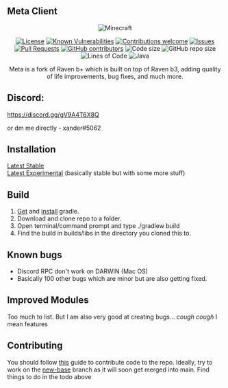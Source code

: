 ## Meta Client

<p align="center">
  <img src="https://img.shields.io/badge/MC-1.8.9-brightgreen.svg" alt="Minecraft"/>
</p>

<p align="center">
  <a href="LICENSE"><img src="https://img.shields.io/github/license/Kopamed/Raven-bPLUS" alt="License"/></a>
  <a href="https://snyk.io/test/github/kopamed/Raven-bPLUS?targetFile=build.gradle"><img src="https://snyk.io/test/github/kopamed/Raven-bPLUS/badge.svg?targetFile=build.gradle" alt="Known Vulnerabilities"/></a>
  <a href="https://github.com/kopamed/Raven-bPLUS/issues/"><img src="https://img.shields.io/badge/contributions-welcome-brightgreen.svg?style=flat" alt="Contributions welcome"/></a>
  <a href="https://github.com/kopamed/Raven-bPLUS/issues/"><img src="https://img.shields.io/github/issues/kopamed/Raven-bPLUS.svg" alt="Issues"/></a>
  <a href="https://github.com/kopamed/Raven-bPLUS/pulls/"><img src="https://img.shields.io/github/issues-pr/kopamed/Raven-bPLUS.svg" alt="Pull Requests"/></a>
  <a href="https://github.com/kopamed/Raven-bPLUS/graphs/contributors/"><img src="https://img.shields.io/github/contributors/kopamed/Raven-bPLUS.svg" alt="GitHub contributors"/></a>
  <img src="https://img.shields.io/github/languages/code-size/kopamed/Raven-bPLUS.svg" alt="Code size"/>
  <img src="https://img.shields.io/github/repo-size/kopamed/Raven-bPLUS.svg" alt="GitHub repo size"/>
  <img src="https://tokei.rs/b1/github/kopamed/Raven-bPLUS?moduleCategory=code" alt="Lines of Code"/>
  <img src="https://img.shields.io/github/languages/top/Kopamed/Raven-bPLUS" alt="Java"/>
</p>

<p align="center"> 
  Meta is a fork of Raven b+ which is built on top of Raven b3, adding quality of life improvements, bug fixes, and much more.
</p>

## Discord:
https://discord.gg/gV9A4T6X8Q

or dm me directly - xander#5062

## Installation
[Latest Stable](https://github.com/xandernp/Meta/raw/main/build/libs/%5B1.8.9%5D%20BetterKeystrokes%20V-1.2.jar) <br>
[Latest Experimental](https://github.com/xandernp/Meta/raw/lunarkeystrokes/build/libs/%5B1.8.9%5DLunarKeystrokes%20B-1.jar) (basically stable but with some more stuff)<br>

## Build
1. [Get](https://gradle.org/next-steps/?version=2.7&format=bin) and [install](https://docs.gradle.org/current/userguide/installation.html) gradle.
2. Download and clone repo to a folder.
3. Open terminal/command prompt and type ./gradlew build
4. Find the build in builds/libs in the directory you cloned this to.

## Known bugs
 - Discord RPC don't work on DARWIN (Mac OS)
 - Basically 100 other bugs which are minor but are also getting fixed.

## Improved Modules
Too much to list. But I am also very good at creating bugs... *cough cough* I mean features

## Contributing
You should follow [this](https://gist.github.com/MarcDiethelm/7303312#file-contributing-md) guide to contribute code to the repo. Ideally, try to work on the [new-base](https://github.com/Kopamed/Raven-bPLUS/tree/new-base) branch as it will soon get merged into main. Find things to do in the todo above
